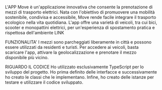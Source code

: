 L'APP
Move è un'applicazione innovativa che consente la prenotazione di mezzi di trasporto elettrici. Nata con l'obiettivo di promuovere una mobilità sostenibile, condivisa e accessibile, Move rende facile integrare il trasporto ecologico nella vita quotidiana. L'app offre una varietà di veicoli, tra cui bici, scooter e monopattini elettrici, per un'esperienza di spostamento pratica e rispettosa dell'ambiente
LINK

FUNZIONALITA'
I mezzi sono parcheggiati liberamente in città e possono essere utilizzati da residenti e turisti. Per accedere ai veicoli, basta scaricare l'app, attivare la geolocalizzazione e prenotare il mezzo disponibile più vicino. 

RIGUARDO IL CODICE
Ho utilizzato esclusivamente TypeScript per lo sviluppo del progetto.
Ho prima definito delle interfacce e successivamente ho creato le classi che le implementano.
Infine, ho creato delle istanze per testare e utilizzare il codice sviluppato.
